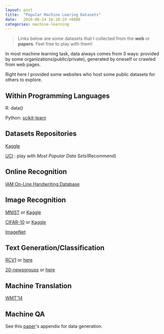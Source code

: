 ```yaml
---
layout: post
title:  "Popular Machine Learing Datasets"
date:   2016-06-24 16:10:19 +0800
categories: machine-learning
---
```


>Links below are some datasets that I collected from the **web** or **papers**. Feel free to play with them!

In most machine learning task, data always comes from 3 ways: provided by some organizations(public/private), generated by oneself or crawled from web pages.

Right here I provided some websites who host some public datasets for others to explore.

## Within Programming Languages

R: data()

Python: [scikit-learn](http://scikit-learn.org/stable/datasets/index.html#general-dataset-api)

## Datasets Repositories

[Kaggle](https://www.kaggle.com/datasets)

[UCI](http://archive.ics.uci.edu/ml/) : play with *Most Popular Data Sets*(Recommend)

## Online Recognition

[IAM On-Line Handwriting Database](http://www.fki.inf.unibe.ch/databases/iam-on-line-handwriting-database)

## Image Recognition

[MNIST](http://yann.lecun.com/exdb/mnist/) or [Kaggle](https://www.kaggle.com/c/digit-recognizer)

[CIFAR-10](http://www.cs.toronto.edu/~kriz/cifar.html) or [Kaggle](https://www.kaggle.com/c/cifar-10/)

[ImageNet](http://image-net.org/download-imageurls)

## Text Generation/Classification

[RCV1](http://www.ai.mit.edu/projects/jmlr/papers/volume5/lewis04a/lyrl2004_rcv1v2_README.htm) or [here](http://archive.ics.uci.edu/ml/datasets/Reuters+RCV1+RCV2+Multilingual,+Multiview+Text+Categorization+Test+collection)

[20-newsgroups](https://kdd.ics.uci.edu/databases/20newsgroups/20newsgroups.html) or [here](http://qwone.com/~jason/20Newsgroups/)

## Machine Translation

[WMT'14](http://www.statmt.org/wmt14/translation-task.html)

## Machine QA

See this [paper](http://arxiv.org/pdf/1410.3916v11)'s appendix for data generation.